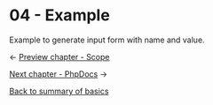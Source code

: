 04 - Example
===============================

Example to generate input form with name and value.

<- [Preview chapter - Scope](https://github.com/gael-damour/php-oriented-object-learning/tree/master/Basics/03-Scope)

[Next chapter - PhpDocs](https://github.com/gael-damour/php-oriented-object-learning/tree/master/Basics/05-PhpDocs) ->

[Back to summary of basics](https://github.com/gael-damour/php-oriented-object-learning/tree/master/Basics)
